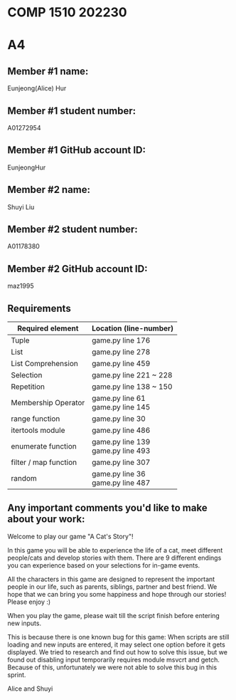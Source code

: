 # COMP 1510 202230
# A4

## Member #1 name:
Eunjeong(Alice) Hur

## Member #1 student number:
A01272954

## Member #1 GitHub account ID:
EunjeongHur

## Member #2 name:
Shuyi Liu

## Member #2 student number:
A01178380

## Member #2 GitHub account ID:
maz1995

## Requirements
| Required element      | Location (line-number)                |
|-----------------------|---------------------------------------|
| Tuple                 | game.py line 176                      |
| List                  | game.py line 278                      |
| List Comprehension    | game.py line 459                      |
| Selection             | game.py line 221 ~ 228                |
| Repetition            | game.py line 138 ~ 150                |
| Membership Operator   | game.py line 61<br/> game.py line 145 |
| range function        | game.py line 30                       |
| itertools module      | game.py line 486                      |
| enumerate function    | game.py line 139<br/> game.py line 493|
| filter / map function | game.py line 307                      |
| random                | game.py line 36<br/> game.py line 487 |


## Any important comments you'd like to make about your work:
Welcome to play our game "A Cat's Story"!

In this game you will be able to experience the life of a cat, meet different people/cats and develop stories with them. There are 9 different endings you can experience based on your selections for in-game events.

All the characters in this game are designed to represent the important people in our life, such as parents, siblings, partner and best friend. We hope that we can bring you some happiness and hope through our stories! Please enjoy :)

When you play the game, please wait till the script finish before entering new inputs. 

This is because there is one known bug for this game: When scripts are still loading and new inputs are entered, it may select one option before it gets displayed. We tried to research and find out how to solve this issue, but we found out disabling input temporarily requires module msvcrt and getch. Because of this, unfortunately we were not able to solve this bug in this sprint.


Alice and Shuyi
